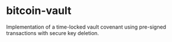 # bitcoin-vault
Implementation of a time-locked vault covenant using pre-signed transactions with secure key deletion.
